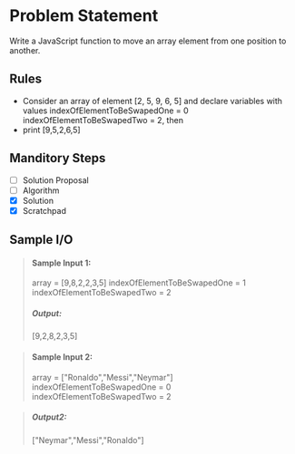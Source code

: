# Problem Statement   

 Write a JavaScript function to move an array element from one position to another.


## Rules
* Consider an array of element [2, 5, 9, 6, 5] and declare variables with values indexOfElementToBeSwapedOne = 0 indexOfElementToBeSwapedTwo = 2, then
 * print [9,5,2,6,5]


## Manditory Steps

- [ ] Solution Proposal
- [ ] Algorithm
- [x] Solution
- [x] Scratchpad

## Sample I/O
> #### Sample Input 1:
> array = [9,8,2,2,3,5]
> indexOfElementToBeSwapedOne = 1 
> indexOfElementToBeSwapedTwo = 2
>
> ##### Output:
>  [9,2,8,2,3,5]

> #### Sample Input 2:
> array = ["Ronaldo","Messi","Neymar"] 
> indexOfElementToBeSwapedOne = 0
> indexOfElementToBeSwapedTwo = 2

> ##### Output2:
>  ["Neymar","Messi","Ronaldo"] 


